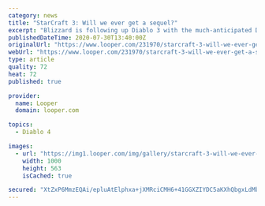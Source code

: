 ```yaml
---
category: news
title: "StarCraft 3: Will we ever get a sequel?"
excerpt: "Blizzard is following up Diablo 3 with the much-anticipated Diablo 4 and Diablo Immortal — so one must wonder if Blizzard will ever return to the StarCraft universe. The answer is written in the stars ..."
publishedDateTime: 2020-07-30T13:40:00Z
originalUrl: "https://www.looper.com/231970/starcraft-3-will-we-ever-get-a-sequel/"
webUrl: "https://www.looper.com/231970/starcraft-3-will-we-ever-get-a-sequel/"
type: article
quality: 72
heat: 72
published: true

provider:
  name: Looper
  domain: looper.com

topics:
  - Diablo 4

images:
  - url: "https://img1.looper.com/img/gallery/starcraft-3-will-we-ever-get-a-sequel/intro-1596141392.jpg"
    width: 1000
    height: 563
    isCached: true

secured: "XtZxP6MmzEQAi/epluAtElphxa+jXMRciCMH6+41GGXZIYDC5aKXhQbgxLdMbUZ9o6kBngBG3uesBGT+oS9XWAePViTBZVqk0Cdf5vFmFv1Jpwi9npePpa/dB6C7IeuS4BRgRcWiwawIh+6XmNKpuJ39Ezn/vK9ZhXliNZbb/mL8s9/668OmBB5K7MqISARl1vKkIE11un6J7IWj8GWPocNXOdenAtgmirF6TrpmGjbQrt+cvP3DbWAtZPRJw5eCxSZKowOobz02KEOFgtqFfATGURqqCu/HisUZX9voK00pdrXGyzwNIa/h1NdfZMvkWxqYZ1o1+i8Piq52wtJyev//wLMqst5k6xbrE61scNk=;8LWdcyOuiPpF//WgIq+59A=="
---
```



